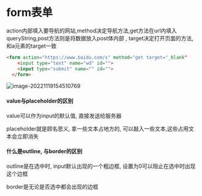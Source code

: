 # form表单

action内部填入要导航的网站,method决定导航方法,get方法在url内填入queryString,post方法则是将数据放入post体内部 ,  target决定打开页面的方法,  和a元素的target一致

```html
<form action="https://www.baidu.com/s" method="get target="_blank"
    <input type="text" name="wd" id="">
    <input type="submit" name="" id="">
  </form>
```

![image-20221119154510769](C:\Users\35392\AppData\Roaming\Typora\typora-user-images\image-20221119154510769.png)

#### value与placeholder的区别

value可以作为input的默认值,  直接发送给服务器

placeholder就是顾名思义,  拿一些文本占地方的,  可以敲入一些文本,这些占用文本会立即消失



#### 什么是outline,  与border的区别

outline是在选中时,  input默认出现的一个粗边框,  设置为0可以阻止在选中时出现这个边框

border是无论是否选中都会出现的边框
